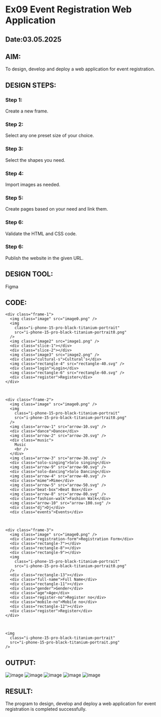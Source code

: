 # Ex09 Event Registration Web Application
## Date:03.05.2025

## AIM:
To design, develop and deploy a web application for event registration.

## DESIGN STEPS:

### Step 1:
Create a new frame.

### Step 2:
Select any one preset size of your choice.

### Step 3:
Select the shapes you need.

### Step 4:
Import images as needed.

### Step 5:
Create pages based on your need and link them.

### Step 6:

Validate the HTML and CSS code.

### Step 6:

Publish the website in the given URL.

## DESIGN TOOL:
Figma

## CODE:
```
<div class="frame-1">
  <img class="image" src="image0.png" />
  <img
    class="i-phone-15-pro-black-titanium-portrait"
    src="i-phone-15-pro-black-titanium-portrait0.png"
  />
  <img class="image2" src="image1.png" />
  <div class="slice-1"></div>
  <div class="slice-2"></div>
  <img class="image3" src="image2.png" />
  <div class="cultural-s">Cultural’s</div>
  <img class="rectangle-4" src="rectangle-40.svg" />
  <div class="login">Login</div>
  <img class="rectangle-6" src="rectangle-60.svg" />
  <div class="register">Register</div>
</div>



<div class="frame-2">
  <img class="image" src="image0.png" />
  <img
    class="i-phone-15-pro-black-titanium-portrait"
    src="i-phone-15-pro-black-titanium-portrait0.png"
  />
  <img class="arrow-1" src="arrow-10.svg" />
  <div class="dance">Dance</div>
  <img class="arrow-2" src="arrow-20.svg" />
  <div class="music">
    Music
    <br />
  </div>
  <img class="arrow-3" src="arrow-30.svg" />
  <div class="solo-singing">Solo singing</div>
  <img class="arrow-9" src="arrow-90.svg" />
  <div class="solo-dancing">Solo Dancing</div>
  <img class="arrow-4" src="arrow-40.svg" />
  <div class="mime">Mime</div>
  <img class="arrow-5" src="arrow-50.svg" />
  <div class="beat-box">Beat Box</div>
  <img class="arrow-8" src="arrow-80.svg" />
  <div class="fashion-walk">Fashion Walk</div>
  <img class="arrow-10" src="arrow-100.svg" />
  <div class="dj">Dj</div>
  <div class="events">Events</div>



<div class="frame-3">
  <img class="image" src="image0.png" />
  <div class="registration-form">Registration Form</div>
  <div class="rectangle-7"></div>
  <div class="rectangle-8"></div>
  <div class="rectangle-9"></div>
  <img
    class="i-phone-15-pro-black-titanium-portrait"
    src="i-phone-15-pro-black-titanium-portrait0.png"
  />
  <div class="rectangle-13"></div>
  <div class="full-name">Full Name</div>
  <div class="rectangle-11"></div>
  <div class="gender">Gender</div>
  <div class="age">Age</div>
  <div class="register-no">Register no</div>
  <div class="mobile-no">Mobile no</div>
  <div class="rectangle-12"></div>
  <div class="register">Register</div>
</div>



<img
  class="i-phone-15-pro-black-titanium-portrait"
  src="i-phone-15-pro-black-titanium-portrait.png"
/>

```

## OUTPUT:

![image](https://github.com/user-attachments/assets/19216bfc-95c3-4b1f-b889-e09edff59fae)
![image](https://github.com/user-attachments/assets/6eb2560d-d0a9-4b9b-a3b9-2b915178eac6)
![image](https://github.com/user-attachments/assets/8798e47d-6598-48b4-8533-7f055fa0f419)
![image](https://github.com/user-attachments/assets/2d3a2b07-f764-46af-8f53-0fd5774c0eba)
![image](https://github.com/user-attachments/assets/9d492344-0aba-40cf-b063-98df5672ec13)



## RESULT:
The program to design, develop and deploy a web application for event registration is completed successfully.
